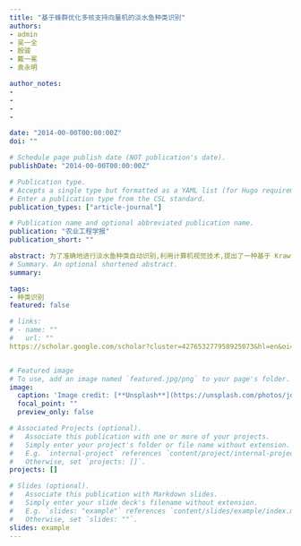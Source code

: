 ```yaml
---
title: "基于蜂群优化多核支持向量机的淡水鱼种类识别"
authors:
- admin
- 吴一全
- 殷骏
- 戴一冕
- 袁永明

author_notes:
- 
-
- 
-

date: "2014-00-00T00:00:00Z"
doi: ""

# Schedule page publish date (NOT publication's date).
publishDate: "2014-00-00T00:00:00Z"

# Publication type.
# Accepts a single type but formatted as a YAML list (for Hugo requirements).
# Enter a publication type from the CSL standard.
publication_types: ["article-journal"]

# Publication name and optional abbreviated publication name.
publication: "农业工程学报"
publication_short: ""

abstract: 为了准确地进行淡水鱼种类自动识别,利用计算机视觉技术,提出了一种基于 Krawtchouk 矩,灰度共生矩阵,蜂群优化多核最小二乘支持向量机(least squares support vector machine,LS-SVM)的识别方法.首先获取淡水鱼样本的灰度图像,计算淡水鱼鱼体的长宽比,鱼头鱼尾的 Krawtchouk 矩不变量形状特征,求得鱼身的灰度共生矩阵纹理特征,将上述形状与纹理特征组合成高维特征向量,并输入到多核LS-SVM,通过人工蜂群(artificial bee colony,ABC)算法对多核LS-SVM中的待定参数进行寻优,ABC算法中的适应度函数为测试样本的识别精度;最后输出识别精度达到最高时的最优参数.利用该方法对鳊鱼,鳙鱼,鲫鱼,草鱼,青鱼5种淡水鱼进行了分类识别,对鳊鱼,鳙鱼,鲫鱼,草鱼4种鱼识别时,各类鱼的识别精度均达到95.83%以上,对鳊鱼,鳙鱼,鲫鱼,青鱼4种鱼识别时,各类鱼的识别精度均达到91.67%以上,对鳊鱼,鳙鱼,鲫鱼,草鱼和青鱼5种鱼识别时,各类鱼的识别精度均达到83.33%以上;与近年来提出的淡水鱼识别方法,BP(back propagation)神经网络方法,单核LS-SVM方法相比,该方法的识别精度更高,从而可快速准确地识别淡水鱼的种类,提高水产养殖的自动化水平.
# Summary. An optional shortened abstract.
summary: 

tags:
- 种类识别
featured: false

# links:
# - name: ""
#   url: ""
https://scholar.google.com/scholar?cluster=427653277958925073&hl=en&oi=scholarr


# Featured image
# To use, add an image named `featured.jpg/png` to your page's folder. 
image:
  caption: 'Image credit: [**Unsplash**](https://unsplash.com/photos/jdD8gXaTZsc)'
  focal_point: ""
  preview_only: false

# Associated Projects (optional).
#   Associate this publication with one or more of your projects.
#   Simply enter your project's folder or file name without extension.
#   E.g. `internal-project` references `content/project/internal-project/index.md`.
#   Otherwise, set `projects: []`.
projects: []

# Slides (optional).
#   Associate this publication with Markdown slides.
#   Simply enter your slide deck's filename without extension.
#   E.g. `slides: "example"` references `content/slides/example/index.md`.
#   Otherwise, set `slides: ""`.
slides: example
---
```

